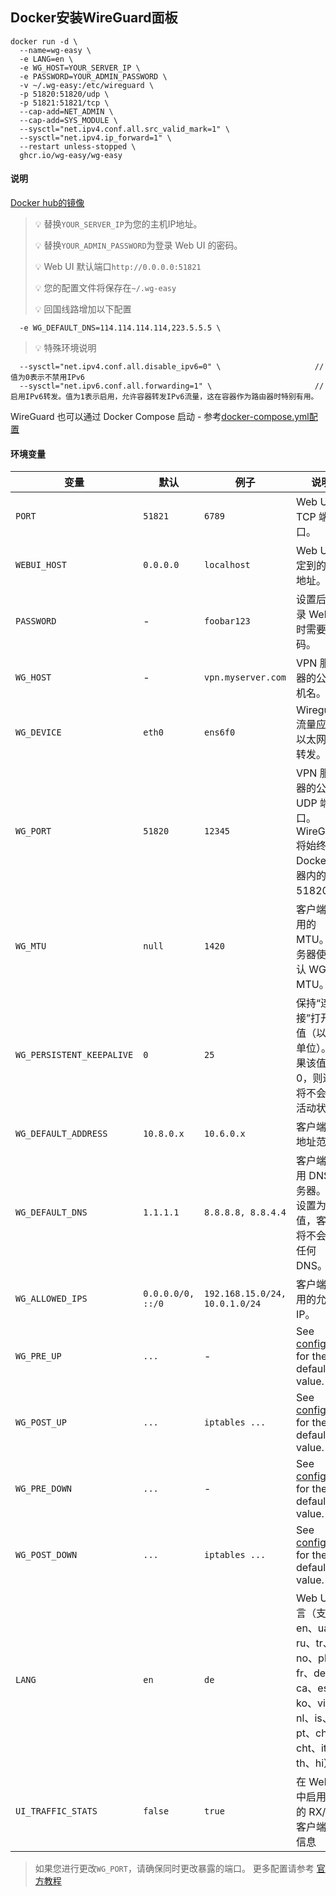 ## Docker安装WireGuard面板


```
docker run -d \
  --name=wg-easy \
  -e LANG=en \
  -e WG_HOST=YOUR_SERVER_IP \
  -e PASSWORD=YOUR_ADMIN_PASSWORD \
  -v ~/.wg-easy:/etc/wireguard \
  -p 51820:51820/udp \
  -p 51821:51821/tcp \
  --cap-add=NET_ADMIN \
  --cap-add=SYS_MODULE \
  --sysctl="net.ipv4.conf.all.src_valid_mark=1" \
  --sysctl="net.ipv4.ip_forward=1" \
  --restart unless-stopped \
  ghcr.io/wg-easy/wg-easy
```

#### 说明
[Docker hub的镜像](https://hub.docker.com/r/weejewel/wg-easy/tags)


> 💡 替换`YOUR_SERVER_IP`为您的主机IP地址。
> 
> 💡 替换`YOUR_ADMIN_PASSWORD`为登录 Web UI 的密码。
> 
> 💡 Web UI 默认端口`http://0.0.0.0:51821`
> 
> 💡 您的配置文件将保存在`~/.wg-easy`
>
> 💡 回国线路增加以下配置
```
  -e WG_DEFAULT_DNS=114.114.114.114,223.5.5.5 \
```

> 💡 特殊环境说明

```
  --sysctl="net.ipv4.conf.all.disable_ipv6=0" \                     //值为0表示不禁用IPv6
  --sysctl="net.ipv6.conf.all.forwarding=1" \                       //启用IPv6转发。值为1表示启用，允许容器转发IPv6流量，这在容器作为路由器时特别有用。
```

WireGuard 也可以通过 Docker Compose 启动 - 参考[docker-compose.yml配置](https://github.com/wg-easy/wg-easy/blob/master/docker-compose.yml)



#### 环境变量

| 变量 | 默认 | 例子 | 说明 |
| - | - | - | - |
| `PORT` | `51821` | `6789` | Web UI 的 TCP 端口。 |
| `WEBUI_HOST` | `0.0.0.0` | `localhost` | Web UI 绑定到的 IP 地址。 |
| `PASSWORD` | - | `foobar123` | 设置后，登录 Web UI 时需要密码。 |
| `WG_HOST` | - | `vpn.myserver.com` | VPN 服务器的公共主机名。 |
| `WG_DEVICE` | `eth0` | `ens6f0` | Wireguard 流量应通过以太网设备转发。 |
| `WG_PORT` | `51820` | `12345` | VPN 服务器的公共 UDP 端口。WireGuard 将始终侦听 Docker 容器内的 51820。 |
| `WG_MTU` | `null` | `1420` | 客户端将使用的 MTU。服务器使用默认 WG MTU。 |
| `WG_PERSISTENT_KEEPALIVE` | `0` | `25` | 保持“连接”打开的值（以秒为单位）。如果该值为 0，则连接将不会保持活动状态。 |
| `WG_DEFAULT_ADDRESS` | `10.8.0.x` | `10.6.0.x` | 客户端 IP 地址范围。 |
| `WG_DEFAULT_DNS` | `1.1.1.1` | `8.8.8.8, 8.8.4.4` | 客户端将使用 DNS 服务器。如果设置为空白值，客户端将不会使用任何 DNS。 |
| `WG_ALLOWED_IPS` | `0.0.0.0/0, ::/0` | `192.168.15.0/24, 10.0.1.0/24` | 客户端将使用的允许 IP。 |
| `WG_PRE_UP` | `...` | - | See [config.js](https://github.com/wg-easy/wg-easy/blob/master/src/config.js#L19) for the default value. |
| `WG_POST_UP` | `...` | `iptables ...` | See [config.js](https://github.com/wg-easy/wg-easy/blob/master/src/config.js#L20) for the default value. |
| `WG_PRE_DOWN` | `...` | - | See [config.js](https://github.com/wg-easy/wg-easy/blob/master/src/config.js#L27) for the default value. |
| `WG_POST_DOWN` | `...` | `iptables ...` | See [config.js](https://github.com/wg-easy/wg-easy/blob/master/src/config.js#L28) for the default value. |
| `LANG` | `en` | `de` | Web UI 语言（支持：en、ua、ru、tr、no、pl、fr、de、ca、es、ko、vi、nl、is、pt、chs、cht、it、th、hi）|
| `UI_TRAFFIC_STATS` | `false` | `true` | 在 Web UI 中启用详细的 RX/TX 客户端统计信息 |

> 如果您进行更改`WG_PORT`，请确保同时更改暴露的端口。
> 更多配置请参考 [官方教程](https://github.com/wg-easy/wg-easy)

